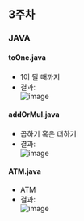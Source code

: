 ## 3주차
### JAVA

#### toOne.java
-  1이 될 때까지
- 결과:  
![image](https://user-images.githubusercontent.com/46733911/132987564-223eb575-3437-42d9-a264-10785abcbf35.png)


#### addOrMul.java
- 곱하기 혹은 더하기
- 결과:   
![image](https://user-images.githubusercontent.com/46733911/132987552-f90f71fe-3647-49ec-8b96-9090d2d73413.png)


#### ATM.java
- ATM
- 결과:   
![image](https://user-images.githubusercontent.com/46733911/132987552-f90f71fe-3647-49ec-8b96-9090d2d73413.png)

